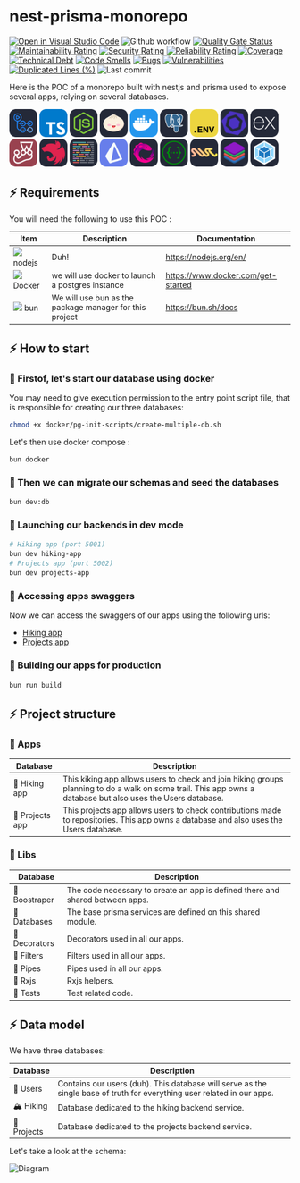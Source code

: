 # nest-prisma-monorepo

[![Open in Visual Studio Code](https://img.shields.io/static/v1?logo=visualstudiocode&label=&message=Open%20in%20Visual%20Studio%20Code&labelColor=2c2c32&color=007acc&logoColor=007acc)](https://github.dev/jpb06/nest-prisma-monorepo)
![Github workflow](https://img.shields.io/github/actions/workflow/status/jpb06/nest-prisma-monorepo/tests-scan.yml?branch=main&logo=github-actions&label=last%20workflow)
[![Quality Gate Status](https://sonarcloud.io/api/project_badges/measure?project=jpb06_nest-prisma-monorepo&metric=alert_status)](https://sonarcloud.io/summary/new_code?id=jpb06_nest-prisma-monorepo)
[![Maintainability Rating](https://sonarcloud.io/api/project_badges/measure?project=jpb06_nest-prisma-monorepo&metric=sqale_rating)](https://sonarcloud.io/summary/new_code?id=jpb06_nest-prisma-monorepo)
[![Security Rating](https://sonarcloud.io/api/project_badges/measure?project=jpb06_nest-prisma-monorepo&metric=security_rating)](https://sonarcloud.io/summary/new_code?id=jpb06_nest-prisma-monorepo)
[![Reliability Rating](https://sonarcloud.io/api/project_badges/measure?project=jpb06_nest-prisma-monorepo&metric=reliability_rating)](https://sonarcloud.io/summary/new_code?id=jpb06_nest-prisma-monorepo)
[![Coverage](https://sonarcloud.io/api/project_badges/measure?project=jpb06_nest-prisma-monorepo&metric=coverage)](https://sonarcloud.io/summary/new_code?id=jpb06_nest-prisma-monorepo)
[![Technical Debt](https://sonarcloud.io/api/project_badges/measure?project=jpb06_nest-prisma-monorepo&metric=sqale_index)](https://sonarcloud.io/summary/new_code?id=jpb06_nest-prisma-monorepo)
[![Code Smells](https://sonarcloud.io/api/project_badges/measure?project=jpb06_nest-prisma-monorepo&metric=code_smells)](https://sonarcloud.io/summary/new_code?id=jpb06_nest-prisma-monorepo)
[![Bugs](https://sonarcloud.io/api/project_badges/measure?project=jpb06_nest-prisma-monorepo&metric=bugs)](https://sonarcloud.io/summary/new_code?id=jpb06_nest-prisma-monorepo)
[![Vulnerabilities](https://sonarcloud.io/api/project_badges/measure?project=jpb06_nest-prisma-monorepo&metric=vulnerabilities)](https://sonarcloud.io/summary/new_code?id=jpb06_nest-prisma-monorepo)
[![Duplicated Lines (%)](https://sonarcloud.io/api/project_badges/measure?project=jpb06_nest-prisma-monorepo&metric=duplicated_lines_density)](https://sonarcloud.io/summary/new_code?id=jpb06_nest-prisma-monorepo)
![Last commit](https://img.shields.io/github/last-commit/jpb06/nest-prisma-monorepo?logo=git)

Here is the POC of a monorepo built with nestjs and prisma used to expose several apps, relying on several databases.

<!-- readme-package-icons start -->

<p align="left"><a href="https://docs.github.com/en/actions" target="_blank"><img height="50" src="https://raw.githubusercontent.com/jpb06/jpb06/master/icons/GithubActions-Dark.svg" /></a>&nbsp;<a href="https://www.typescriptlang.org/docs/" target="_blank"><img height="50" src="https://raw.githubusercontent.com/jpb06/jpb06/master/icons/TypeScript.svg" /></a>&nbsp;<a href="https://nodejs.org/en/docs/" target="_blank"><img height="50" src="https://raw.githubusercontent.com/jpb06/jpb06/master/icons/NodeJS-Dark.svg" /></a>&nbsp;<a href="https://bun.sh/docs" target="_blank"><img height="50" src="https://raw.githubusercontent.com/jpb06/jpb06/master/icons/Bun-Dark.svg" /></a>&nbsp;<a href="https://docs.docker.com" target="_blank"><img height="50" src="https://raw.githubusercontent.com/jpb06/jpb06/master/icons/Docker.svg" /></a>&nbsp;<a href="https://www.postgresql.org/docs/" target="_blank"><img height="50" src="https://raw.githubusercontent.com/jpb06/jpb06/master/icons/PostgreSQL-Dark.svg" /></a>&nbsp;<a href="https://github.com/motdotla/dotenv#readme" target="_blank"><img height="50" src="https://raw.githubusercontent.com/jpb06/jpb06/master/icons/Dotenv-Dark.svg" /></a>&nbsp;<a href="https://eslint.org/docs/latest/" target="_blank"><img height="50" src="https://raw.githubusercontent.com/jpb06/jpb06/master/icons/Eslint-Dark.svg" /></a>&nbsp;<a href="https://expressjs.com/en/starter/installing.html" target="_blank"><img height="50" src="https://raw.githubusercontent.com/jpb06/jpb06/master/icons/ExpressJS-Dark.svg" /></a>&nbsp;<a href="https://jestjs.io/docs/getting-started" target="_blank"><img height="50" src="https://raw.githubusercontent.com/jpb06/jpb06/master/icons/Jest.svg" /></a>&nbsp;<a href="https://docs.nestjs.com" target="_blank"><img height="50" src="https://raw.githubusercontent.com/jpb06/jpb06/master/icons/NestJS-Dark.svg" /></a>&nbsp;<a href="https://prettier.io/docs/en/index.html" target="_blank"><img height="50" src="https://raw.githubusercontent.com/jpb06/jpb06/master/icons/Prettier-Dark.svg" /></a>&nbsp;<a href="https://www.prisma.io/docs/" target="_blank"><img height="50" src="https://raw.githubusercontent.com/jpb06/jpb06/master/icons/Prisma.svg" /></a>&nbsp;<a href="https://rxjs.dev/guide/overview" target="_blank"><img height="50" src="https://raw.githubusercontent.com/jpb06/jpb06/master/icons/Rxjs-Dark.svg" /></a>&nbsp;<a href="https://swagger.io" target="_blank"><img height="50" src="https://raw.githubusercontent.com/jpb06/jpb06/master/icons/Swagger-Dark.svg" /></a>&nbsp;<a href="https://swc.rs/docs/getting-started" target="_blank"><img height="50" src="https://raw.githubusercontent.com/jpb06/jpb06/master/icons/Swc-Dark.svg" /></a>&nbsp;<a href="https://github.com/typestack" target="_blank"><img height="50" src="https://raw.githubusercontent.com/jpb06/jpb06/master/icons/TypeStack-Dark.svg" /></a>&nbsp;<a href="https://webpack.js.org/concepts/" target="_blank"><img height="50" src="https://raw.githubusercontent.com/jpb06/jpb06/master/icons/Webpack-Dark.svg" /></a></p>

<!-- readme-package-icons end -->

## ⚡ Requirements

You will need the following to use this POC :

| Item                                                                                                           | Description                                             | Documentation                        |
| -------------------------------------------------------------------------------------------------------------- | ------------------------------------------------------- | ------------------------------------ |
| <img height="20" src="https://cdn.jsdelivr.net/gh/devicons/devicon/icons/nodejs/nodejs-original.svg" /> nodejs | Duh!                                                    | <https://nodejs.org/en/>             |
| <img height="20" src="https://cdn.jsdelivr.net/gh/devicons/devicon/icons/docker/docker-original.svg" /> Docker | we will use docker to launch a postgres instance        | <https://www.docker.com/get-started> |
| <img height="20" src="https://cdn.jsdelivr.net/gh/devicons/devicon/icons/bun/bun-original.svg" /> bun          | We will use bun as the package manager for this project | <https://bun.sh/docs>                |

## ⚡ How to start

### 🔶 Firstof, let's start our database using docker

You may need to give execution permission to the entry point script file, that is responsible for creating our three databases:

```bash
chmod +x docker/pg-init-scripts/create-multiple-db.sh
```

Let's then use docker compose :

```bash
bun docker
```

### 🔶 Then we can migrate our schemas and seed the databases

```bash
bun dev:db
```

### 🔶 Launching our backends in dev mode

```bash
# Hiking app (port 5001)
bun dev hiking-app
# Projects app (port 5002)
bun dev projects-app
```

### 🔶 Accessing apps swaggers

Now we can access the swaggers of our apps using the following urls:

- [Hiking app](http://localhost:5001/api)
- [Projects app](http://localhost:5002/api)

### 🔶 Building our apps for production

```bash
bun run build
```

## ⚡ Project structure

### 🎉 Apps

| Database        | Description                                                                                                                                                  |
| --------------- | ------------------------------------------------------------------------------------------------------------------------------------------------------------ |
| 🚀 Hiking app   | This kiking app allows users to check and join hiking groups planning to do a walk on some trail. This app owns a database but also uses the Users database. |
| 🚀 Projects app | This projects app allows users to check contributions made to repositories. This app owns a database and also uses the Users database.                       |

### 🧩 Libs

| Database      | Description                                                                   |
| ------------- | ----------------------------------------------------------------------------- |
| 🧩 Boostraper | The code necessary to create an app is defined there and shared between apps. |
| 🧩 Databases  | The base prisma services are defined on this shared module.                   |
| 🧩 Decorators | Decorators used in all our apps.                                              |
| 🧩 Filters    | Filters used in all our apps.                                                 |
| 🧩 Pipes      | Pipes used in all our apps.                                                   |
| 🧩 Rxjs       | Rxjs helpers.                                                                 |
| 🧩 Tests      | Test related code.                                                            |

## ⚡ Data model

We have three databases:

| Database    | Description                                                                                                             |
| ----------- | ----------------------------------------------------------------------------------------------------------------------- |
| 👨 Users    | Contains our users (duh). This database will serve as the single base of truth for everything user related in our apps. |
| 🏔️ Hiking   | Database dedicated to the hiking backend service.                                                                       |
| 🧳 Projects | Database dedicated to the projects backend service.                                                                     |

Let's take a look at the schema:

![Diagram](./documentation/db-diagram.png)
